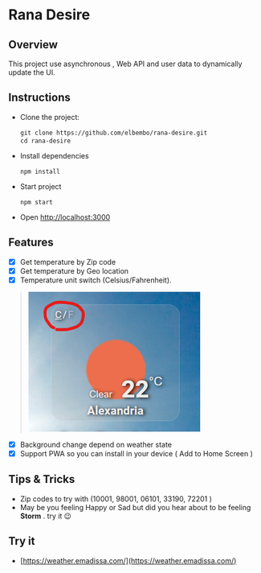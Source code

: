 # Rana Desire

## Overview
This project use asynchronous , Web API and user data to dynamically update the UI. 

## Instructions
- Clone the project:
  ```
  git clone https://github.com/elbembo/rana-desire.git
  cd rana-desire
  ```
- Install dependencies
  ```
  npm install
  ```
- Start project
  ```
  npm start
  ```
- Open [http://localhost:3000](http://localhost:3000)

## Features
- [x] Get temperature by Zip code
- [x] Get temperature by Geo location
- [x] Temperature unit switch (Celsius/Fahrenheit).
> ![sreenshoot](https://github.com/elbembo/weather-mood/blob/main/puplic/images/Screenshot_2021-04-23%20171255.png "switch Celsius$Fahrenheit")
- [x] Background change depend on weather state
- [x] Support PWA so you can install in your device ( Add to Home Screen )

## Tips & Tricks
- Zip codes to try with (10001, 98001, 06101, 33190, 72201 )
- May be you feeling Happy or Sad but did you hear about to be feeling **Storm** . try it 😉

## Try it
* [https://weather.emadissa.com/](https://weather.emadissa.com/)